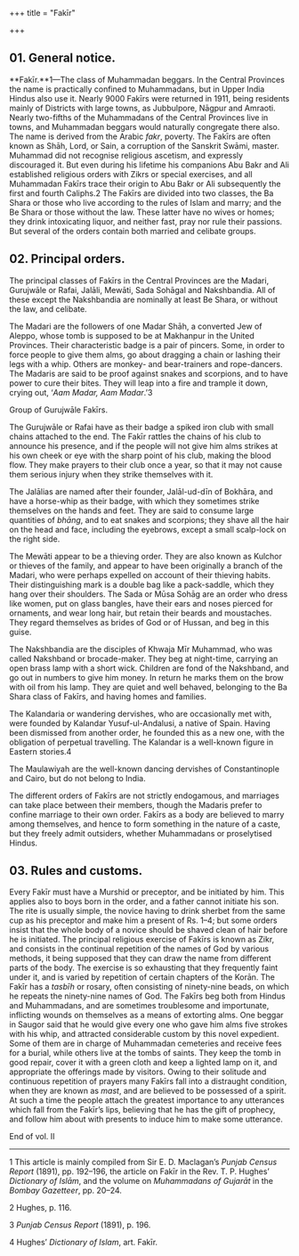 +++
title = "Fakīr"

+++

## 01. General notice.

**Fakīr.**1—The class of Muhammadan beggars. In the Central Provinces the name is practically confined to Muhammadans, but in Upper India Hindus also use it. Nearly 9000 Fakīrs were returned in 1911, being residents mainly of Districts with large towns, as Jubbulpore, Nāgpur and Amraoti. Nearly two-fifths of the Muhammadans of the Central Provinces live in towns, and Muhammadan beggars would naturally congregate there also. The name is derived from the Arabic *fakr*, poverty. The Fakīrs are often known as Shāh, Lord, or Sain, a corruption of the Sanskrit Swāmi, master. Muhammad did not recognise religious ascetism, and expressly discouraged it. But even during his lifetime his companions Abu Bakr and Ali established religious orders with Zikrs or special exercises, and all Muhammadan Fakīrs trace their origin to Abu Bakr or Ali subsequently the first and fourth Caliphs.2 The Fakīrs are divided into two classes, the Ba Shara or those who live according to the rules of Islam and marry; and the Be Shara or those without the law. These latter have no wives or homes; they drink intoxicating liquor, and neither fast, pray nor rule their passions. But several of the orders contain both married and celibate groups. 

## 02. Principal orders.

The principal classes of Fakīrs in the Central Provinces are the Madari, Gurujwāle or Rafai, Jalāli, Mewāti, Sada Sohāgal and Nakshbandia. All of these except the Nakshbandia are nominally at least Be Shara, or without the law, and celibate. 

The Madari are the followers of one Madar Shāh, a converted Jew of Aleppo, whose tomb is supposed to be at Makhanpur in the United Provinces. Their characteristic badge is a pair of pincers. Some, in order to force people to give them alms, go about dragging a chain or lashing their legs with a whip. Others are monkey- and bear-trainers and rope-dancers. The Madaris are said to be proof against snakes and scorpions, and to have power to cure their bites. They will leap into a fire and trample it down, crying out, ‘*Aam Madar, Aam Madar*.’3 

Group of Gurujwāle Fakīrs.

The Gurujwāle or Rafai have as their badge a spiked iron club with small chains attached to the end. The Fakīr rattles the chains of his club to announce his presence, and if the people will not give him alms strikes at his own cheek or eye with the sharp point of his club, making the blood flow. They make prayers to their club once a year, so that it may not cause them serious injury when they strike themselves with it. 

The Jalālias are named after their founder, Jalāl-ud-dīn of Bokhāra, and have a horse-whip as their badge, with which they sometimes strike themselves on the hands and feet. They are said to consume large quantities of *bhāng*, and to eat snakes and scorpions; they shave all the hair on the head and face, including the eyebrows, except a small scalp-lock on the right side. 

The Mewāti appear to be a thieving order. They are also known as Kulchor or thieves of the family, and appear to have been originally a branch of the Madari, who were perhaps expelled on account of their thieving habits. Their distinguishing mark is a double bag like a pack-saddle, which they hang over their shoulders. The Sada or Mūsa Sohāg are an order who dress like women, put on glass bangles, have their ears and noses pierced for ornaments, and wear long hair, but retain their beards and moustaches. They regard themselves as brides of God or of Hussan, and beg in this guise. 

The Nakshbandia are the disciples of Khwaja Mīr Muhammad, who was called Nakshband or brocade-maker. They beg at night-time, carrying an open brass lamp with a short wick. Children are fond of the Nakshband, and go out in numbers to give him money. In return he marks them on the brow with oil from his lamp. They are quiet and well behaved, belonging to the Ba Shara class of Fakīrs, and having homes and families. 

The Kalandaria or wandering dervishes, who are occasionally met with, were founded by Kalandar Yusuf-ul-Andalusi, a native of Spain. Having been dismissed from another order, he founded this as a new one, with the obligation of perpetual travelling. The Kalandar is a well-known figure in Eastern stories.4 

The Maulawiyah are the well-known dancing dervishes of Constantinople and Cairo, but do not belong to India. 

The different orders of Fakīrs are not strictly endogamous, and marriages can take place between their members, though the Madaris prefer to confine marriage to their own order. Fakīrs as a body are believed to marry among themselves, and hence to form something in the nature of a caste, but they freely admit outsiders, whether Muhammadans or proselytised Hindus. 

## 03. Rules and customs.

Every Fakīr must have a Murshid or preceptor, and be initiated by him. This applies also to boys born in the order, and a father cannot initiate his son. The rite is usually simple, the novice having to drink sherbet from the same cup as his preceptor and make him a present of Rs. 1–4; but some orders insist that the whole body of a novice should be shaved clean of hair before he is initiated. The principal religious exercise of Fakīrs is known as Zikr, and consists in the continual repetition of the names of God by various methods, it being supposed that they can draw the name from different parts of the body. The exercise is so exhausting that they frequently faint under it, and is varied by repetition of certain chapters of the Korān. The Fakīr has a *tasbīh* or rosary, often consisting of ninety-nine beads, on which he repeats the ninety-nine names of God. The Fakīrs beg both from Hindus and Muhammadans, and are sometimes troublesome and importunate, inflicting wounds on themselves as a means of extorting alms. One beggar in Saugor said that he would give every one who gave him alms five strokes with his whip, and attracted considerable custom by this novel expedient. Some of them are in charge of Muhammadan cemeteries and receive fees for a burial, while others live at the tombs of saints. They keep the tomb in good repair, cover it with a green cloth and keep a lighted lamp on it, and appropriate the offerings made by visitors. Owing to their solitude and continuous repetition of prayers many Fakīrs fall into a distraught condition, when they are known as *mast*, and are believed to be possessed of a spirit. At such a time the people attach the greatest importance to any utterances which fall from the Fakīr’s lips, believing that he has the gift of prophecy, and follow him about with presents to induce him to make some utterance. 

End of vol. II

___________________

1 This article is mainly compiled from Sir E. D. Maclagan’s *Punjab Census Report* \(1891\), pp. 192–196, the article on Fakīr in the Rev. T. P. Hughes’ *Dictionary of Islām*, and the volume on *Muhammadans of Gujarāt* in the *Bombay Gazetteer*, pp. 20–24. 

2 Hughes, p. 116. 

3 *Punjab Census Report* \(1891\), p. 196. 

4 Hughes’ *Dictionary of Islam*, art. Fakīr. 

